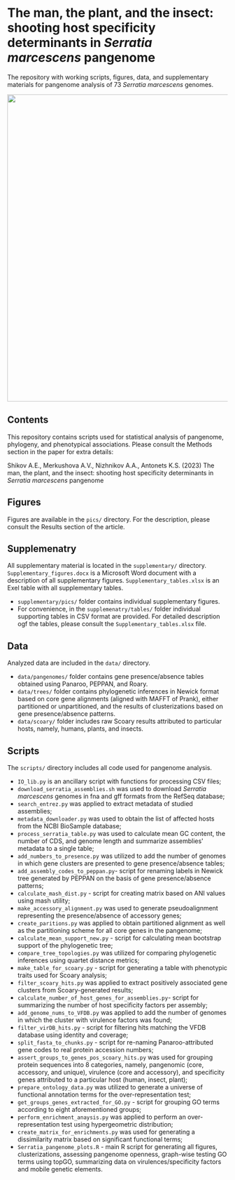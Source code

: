 # The man, the plant, and the insect: shooting host specificity determinants in <i>Serratia marcescens</i> pangenome
The repository with working scripts, figures, data, and supplementary materials for pangenome analysis of 73 <i>Serratia marcescens</i> genomes.

<img src="https://github.com/lab7arriam/Serratia_pangenome_2023/blob/main/pics/fig3.svg?sanitize=true" width="700" height="700">


## Contents 

This repository contains scripts used for statistical analysis of pangenome, phylogeny, and phenotypical associations. Please consult the Methods section in the paper for extra details:

Shikov A.E., Merkushova A.V., Nizhnikov A.A., Antonets K.S. (2023) The man, the plant, and the insect: shooting host specificity determinants in <i>Serratia marcescens</i> pangenome


## Figures
Figures are available in the `pics/` directory. For the description, please consult the Results section of the article.

## Supplemenatry
All supplementary material is located in the `supplementary/` directory. 
`Supplementary_figures.docx` is a Microsoft Word document with a description of all supplementary figures.
`Supplementary_tables.xlsx` is an Exel table with all supplementary tables.

* `supplementary/pics/` folder contains individual supplementary figures.
* For convenience, in the `supplemenatry/tables/` folder individual supporting tables in CSV format are provided. For detailed description ogf the tables, please consult the `Supplementary_tables.xlsx` file.

## Data
Analyzed data are included in the `data/` directory.

* `data/pangenomes/` folder contains gene presence/absence tables obtained using Panaroo, PEPPAN, and Roary.
* `data/trees/` folder contains phylogenetic inferences in Newick format based on core gene alignments (aligned with MAFFT of Prank), either partitioned or unpartitioned, and the results of clusterizations based on gene presence/absence patterns.
* `data/scoary/` folder includes raw Scoary results attributed to particular hosts, namely, humans, plants, and insects.

## Scripts
The `scripts/` directory includes all code used for pangenome analysis.
* `IO_lib.py` is an ancillary script with functions for processing CSV files;
* `download_serratia_assemblies.sh` was used to download  <i>Serratia marcescens</i> genomes in fna and gff formats from the RefSeq database;
* `search_entrez.py` was applied to extract metadata of studied assemblies;
* `metadata_downloader.py` was used to obtain the list of affected hosts from the NCBI BioSample database;
* `process_serratia_table.py` was used to calculate mean GC content, the number of CDS, and genome length and summarize assemblies' metadata to a single table;
* `add_numbers_to_presence.py` was utilized to add the number of genomes in which gene clusters are presented to gene presence/absence tables;
* `add_assembly_codes_to_peppan.py`- script for renaming labels in Newick tree generated by PEPPAN on the basis of gene presence/absence patterns;
* `calculate_mash_dist.py` - script for creating matrix based on ANI values using mash utility;
* `make_accessory_alignment.py` was used to generate pseudoalignment representing the presence/absence of accessory genes;
* `create_paritions.py` was applied to obtain partitioned alignment as well as the partitioning scheme for all core genes in the pangenome;
* `calculate_mean_support_new.py` - script for calculating mean bootstrap support of the phylogenetic tree;
* `compare_tree_topologies.py` was utilized for comparing phylogenetic inferences using quartet distance metrics;
* `make_table_for_scoary.py` - script for generating a table with phenotypic traits used for Scoary analysis;
* `filter_scoary_hits.py` was applied to extract positively associated gene clusters from Scoary-generated results;
* `calculate_number_of_host_genes_for_assemblies.py`- script for summarizing the number of host specificity factors per assembly;
* `add_genome_nums_to_VFDB.py` was applied to add the number of genomes in which the cluster with virulence factors was found;
* `filter_virDB_hits.py` - script for filtering hits matching the VFDB database using identity and coverage;
* `split_fasta_to_chunks.py` - script for re-naming Panaroo-attributed gene codes to real protein accession numbers;
* `assert_groups_to_genes_pos_scoary_hits.py` was used for grouping protein sequences into 8 categories, namely, pangenomic (core, accessory, and unique), virulence (core and accessory), and specificity genes attributed to a particular host (human, insect, plant);
* `prepare_ontology_data.py` was utilized to generate a universe of functional annotation terms for the over-representation test;
* `get_groups_genes_extracted_for_GO.py` - script for grouping GO terms according to eight aforementioned groups;
* `perform_enrichment_anaysis.py` was applied to perform an over-representation test using hypergeometric distribution;
* `create_matrix_for_enrichments.py` was used for generating a dissimilarity matrix based on significant functional terms;
* `Serratia_pangenome_plots.R` - main R script for generating all figures, clusterizations, assessing pangenome openness, graph-wise testing GO terms using topGO, summarizing data on virulences/specificity factors and mobile genetic elements.

